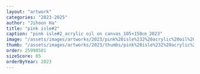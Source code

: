 ```yaml
---
layout: "artwork"
categories: "2023-2025"
author: "Jihoon Ha"
title: "pink isle#2"
caption: "pink isle#2_acrylic oil on canvas_105×150㎝_2023"
image: "/assets/images/artworks/2023/pink%20isle%232%20acrylic%20oil%20on%20canvas%20105x150cm%202023.jpg"
thumb: "/assets/images/artworks/2023/thumbs/pink%20isle%232%20acrylic%20oil%20on%20canvas%20105x150cm%202023.jpg"
order: 25990501
sizeScore: 05
orderByYear: 2023
---
```


